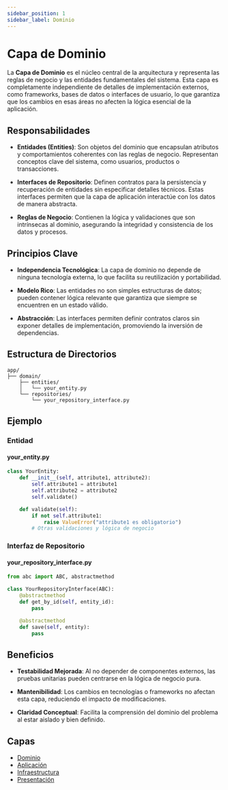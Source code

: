 ```yaml
---
sidebar_position: 1
sidebar_label: Dominio
---
```


# Capa de Dominio

La **Capa de Dominio** es el núcleo central de la arquitectura y representa las reglas de negocio y las entidades fundamentales del sistema. Esta capa es completamente independiente de detalles de implementación externos, como frameworks, bases de datos o interfaces de usuario, lo que garantiza que los cambios en esas áreas no afecten la lógica esencial de la aplicación.

## Responsabilidades

- **Entidades (Entities)**: Son objetos del dominio que encapsulan atributos y comportamientos coherentes con las reglas de negocio. Representan conceptos clave del sistema, como usuarios, productos o transacciones.

- **Interfaces de Repositorio**: Definen contratos para la persistencia y recuperación de entidades sin especificar detalles técnicos. Estas interfaces permiten que la capa de aplicación interactúe con los datos de manera abstracta.

- **Reglas de Negocio**: Contienen la lógica y validaciones que son intrínsecas al dominio, asegurando la integridad y consistencia de los datos y procesos.

## Principios Clave

- **Independencia Tecnológica**: La capa de dominio no depende de ninguna tecnología externa, lo que facilita su reutilización y portabilidad.

- **Modelo Rico**: Las entidades no son simples estructuras de datos; pueden contener lógica relevante que garantiza que siempre se encuentren en un estado válido.

- **Abstracción**: Las interfaces permiten definir contratos claros sin exponer detalles de implementación, promoviendo la inversión de dependencias.

## Estructura de Directorios

```plaintext
app/
├── domain/
    ├── entities/
    │   └── your_entity.py
    └── repositories/
        └── your_repository_interface.py
```

## Ejemplo

### Entidad

#### your_entity.py

```python
class YourEntity:
    def __init__(self, attribute1, attribute2):
        self.attribute1 = attribute1
        self.attribute2 = attribute2
        self.validate()

    def validate(self):
        if not self.attribute1:
            raise ValueError("attribute1 es obligatorio")
        # Otras validaciones y lógica de negocio
```

### Interfaz de Repositorio

#### your_repository_interface.py

```python
from abc import ABC, abstractmethod

class YourRepositoryInterface(ABC):
    @abstractmethod
    def get_by_id(self, entity_id):
        pass

    @abstractmethod
    def save(self, entity):
        pass
```

## Beneficios

- **Testabilidad Mejorada**: Al no depender de componentes externos, las pruebas unitarias pueden centrarse en la lógica de negocio pura.

- **Mantenibilidad**: Los cambios en tecnologías o frameworks no afectan esta capa, reduciendo el impacto de modificaciones.

- **Claridad Conceptual**: Facilita la comprensión del dominio del problema al estar aislado y bien definido.

## Capas

- [Dominio](dominio.md)
- [Aplicación](presentacion.md)
- [Infraestructura](infraestructura.md)
- [Presentación](presentacion.md)
